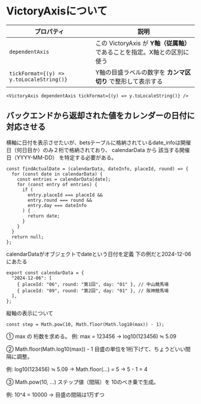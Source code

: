 #  VictoryAxisについて

| プロパティ                                    | 説明                                              |
| ---------------------------------------- | ----------------------------------------------- |
| `dependentAxis`                          | この VictoryAxis が **Y軸（従属軸）** であることを指定。X軸との区別に使う |
| `tickFormat={(y) => y.toLocaleString()}` | Y軸の目盛ラベルの数字を **カンマ区切り** で整形して表示する               |

```
<VictoryAxis dependentAxis tickFormat={(y) => y.toLocaleString()} />
```

## バックエンドから返却された値をカレンダーの日付に対応させる
横軸に日付を表示させたいが、betsテーブルに格納されているdate_infoは開催日（何日目か）のみ２桁で格納されており、
calendarData から 該当する開催日（YYYY-MM-DD） を特定する必要がある。

```
const findActualDate = (calendarData, dateInfo, placeId, round) => {
  for (const date in calendarData) {
    const entries = calendarData[date];
    for (const entry of entries) {
      if (
        entry.placeId === placeId &&
        entry.round === round &&
        entry.day === dateInfo
      ) {
        return date;
      }
    }
  }
  return null;
};

```
calendarDataがオブジェクトでdateという日付を定義
下の例だと2024-12-06にあたる

```
export const calendarData = {
  "2024-12-06": [
    { placeId: "06", round: "第1回", day: "01" }, // 中山競馬場
    { placeId: "09", round: "第2回", day: "01" }, // 阪神競馬場
  ],
};
```

縦軸の表示について
```
const step = Math.pow(10, Math.floor(Math.log10(max)) - 1);
```
①
max の 桁数を求める。
例: max = 123456 → log10(123456) ≒ 5.09

②
Math.floor(Math.log10(max)) - 1
目盛の単位を1桁下げて、ちょうどいい間隔に調整。

例: log10(123456) ≒ 5.09 → Math.floor(...) = 5 → 5 - 1 = 4

③
Math.pow(10, ...)
ステップ値（間隔）を 10のべき乗で生成。

例: 10^4 = 10000 → 目盛の間隔は1万ずつ

